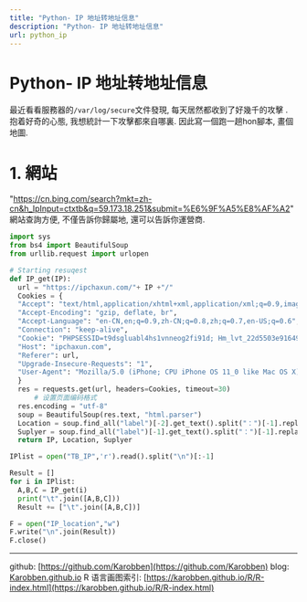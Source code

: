 ```yaml
---
title: "Python- IP 地址转地址信息"
description: "Python- IP 地址转地址信息"
url: python_ip
---
```


# Python- IP 地址转地址信息

最近看看服務器的`/var/log/secure`文件發現, 每天居然都收到了好幾千的攻擊 .
抱着好奇的心態, 我想統計一下攻擊都來自哪裏. 因此寫一個跑一趟hon腳本, 畫個地圖.

# 1. 網站
"https://cn.bing.com/search?mkt=zh-cn&h_IpInput=ctxtb&q=59.173.18.251&submit=%E6%9F%A5%E8%AF%A2"
網站查詢方便, 不僅告訴你歸屬地, 還可以告訴你運營商.

```python
import sys
from bs4 import BeautifulSoup
from urllib.request import urlopen

# Starting resuqest
def IP_get(IP):
  url = "https://ipchaxun.com/"+ IP +"/"
  Cookies = {
  "Accept": "text/html,application/xhtml+xml,application/xml;q=0.9,image/webp,image/apng,*/*;q=0.8,application/signed-exchange;v=b3",
  "Accept-Encoding": "gzip, deflate, br",
  "Accept-Language": "en-CN,en;q=0.9,zh-CN;q=0.8,zh;q=0.7,en-US;q=0.6",
  "Connection": "keep-alive",
  "Cookie": "PHPSESSID=t9dsgluabl4hs1vnneog2fi91d; Hm_lvt_22d5503e9164951ac850495fe15447a7=1588438128; Hm_lpvt_22d5503e9164951ac850495fe15447a7=1588438769",
  "Host": "ipchaxun.com",
  "Referer": url,
  "Upgrade-Insecure-Requests": "1",
  "User-Agent": "Mozilla/5.0 (iPhone; CPU iPhone OS 11_0 like Mac OS X) AppleWebKit/604.1.38 (KHTML, like Gecko) Version/11.0 Mobile/15A372 Safari/604.1"
  }
  res = requests.get(url, headers=Cookies, timeout=30)
      # 设置页面编码格式
  res.encoding = "utf-8"
  soup = BeautifulSoup(res.text, "html.parser")
  Location = soup.find_all("label")[-2].get_text().split("：")[-1].replace("\n","")
  Suplyer = soup.find_all("label")[-1].get_text().split("：")[-1].replace("\n","")
  return IP, Location, Suplyer

IPlist = open("TB_IP",'r').read().split("\n")[:-1]

Result = []
for i in IPlist:
  A,B,C = IP_get(i)
  print("\t".join([A,B,C]))
  Result += ["\t".join([A,B,C])]

F = open("IP_location","w")
F.write("\n".join(Result))
F.close()
```

---
github: [https://github.com/Karobben](https://github.com/Karobben)
blog: [Karobben.github.io](http://Karobben.github.io)
R 语言画图索引: [https://karobben.github.io/R/R-index.html](https://karobben.github.io/R/R-index.html)
